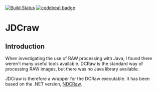 [![Build Status](https://travis-ci.org/OhmGeek/JDCraw.svg?branch=master)](https://travis-ci.org/OhmGeek/JDCraw)
[![codebeat badge](https://codebeat.co/badges/5b0bcc7b-10af-406f-84f8-5cb78b990a11)](https://codebeat.co/projects/github-com-ohmgeek-jdcraw-master)
# JDCraw
## Introduction
When investigating the use of RAW processing with Java, I found there weren't many useful tools available.
DCRaw is the standard way of processing RAW images, but there was no Java library available.

JDCraw is therefore a wrapper for the DCRaw executable. It has been based on the .NET version, [NDCRaw](https://github.com/AerisG222/NDCRaw).
